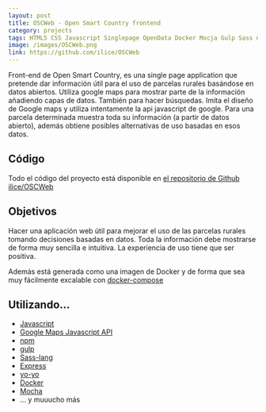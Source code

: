 ```yaml
---
layout: post
title: OSCWeb - Open Smart Country frontend
category: projects
tags: HTML5 CSS Javascript Singlepage OpenData Docker Mocja Gulp Sass npm Google Maps
image: /images/OSCWeb.png
link: https://github.com/ilice/OSCWeb
---
```


Front-end de Open Smart Country, es una single page application que pretende dar información útil para el uso de parcelas rurales basándose en datos abiertos. Utiliza google maps para mostrar parte de la información añadiendo capas de datos. También para hacer búsquedas. Imita el diseño de Google maps y utiliza intentamente la api javascript de google. Para una parcela determinada muestra toda su información (a partir de datos abierto), además obtiene posibles alternativas de uso basadas en esos datos.

## Código

Todo el código del proyecto está disponible en [el repositorio de Github ilice/OSCWeb](https://github.com/ilice/OSCWeb)

## Objetivos

Hacer una aplicación web útil para mejorar el uso de las parcelas rurales tomando decisiones basadas en datos. Toda la información debe mostrarse de forma muy sencilla e intuitiva. La experiencia de uso tiene que ser positiva.

Además está generada como una imagen de Docker y de forma que sea muy fácilmente excalable con [docker-compose](https://docs.docker.com/compose/)

## Utilizando...

* [Javascript](https://www.javascript.com/)
* [Google Maps Javascript API](https://developers.google.com/maps/documentation/javascript/?hl=es-419)
* [npm](https://www.npmjs.com/)
* [gulp](http://gulpjs.com/)
* [Sass-lang](http://sass-lang.com/libsass)
* [Express](http://expressjs.com/)
* [yo-yo](https://github.com/maxogden/yo-yo)
* [Docker](https://www.docker.com/)
* [Mocha](https://mochajs.org/)
* ... y muuucho más
